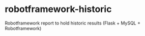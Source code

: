 # robotframework-historic
Robotframework report to hold historic results (Flask + MySQL + Robotframework)
